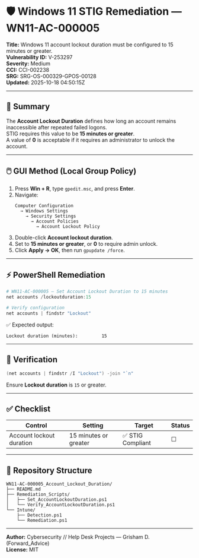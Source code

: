 # 🛡️ Windows 11 STIG Remediation — WN11-AC-000005

**Title:** Windows 11 account lockout duration must be configured to 15 minutes or greater.  
**Vulnerability ID:** V-253297  
**Severity:** Medium  
**CCI:** CCI-002238  
**SRG:** SRG-OS-000329-GPOS-00128  
**Updated:** 2025-10-18 04:50:15Z

---

## 📘 Summary
The **Account Lockout Duration** defines how long an account remains inaccessible after repeated failed logons.  
STIG requires this value to be **15 minutes or greater**.  
A value of **0** is acceptable if it requires an administrator to unlock the account.

---

## 🖱️ GUI Method (Local Group Policy)

1. Press **Win + R**, type `gpedit.msc`, and press **Enter**.  
2. Navigate:  
   ```
   Computer Configuration
     → Windows Settings
       → Security Settings
         → Account Policies
           → Account Lockout Policy
   ```
3. Double-click **Account lockout duration**.  
4. Set to **15 minutes or greater**, or **0** to require admin unlock.  
5. Click **Apply → OK**, then run `gpupdate /force`.

---

## ⚡ PowerShell Remediation

```powershell
# WN11-AC-000005 — Set Account Lockout Duration to 15 minutes
net accounts /lockoutduration:15

# Verify configuration
net accounts | findstr "Lockout"
```
✅ Expected output:
```
Lockout duration (minutes):         15
```

---

## 🧩 Verification

```powershell
(net accounts | findstr /I "Lockout") -join "`n"
```
Ensure **Lockout duration** is `15` or greater.

---

## ✅ Checklist

| Control | Setting | Target | Status |
|----------|----------|---------|---------|
| Account lockout duration | 15 minutes or greater | ✅ STIG Compliant | ☐ |

---

## 📁 Repository Structure

```
WN11-AC-000005_Account_Lockout_Duration/
├── README.md
├── Remediation_Scripts/
│   ├── Set_AccountLockoutDuration.ps1
│   └── Verify_AccountLockoutDuration.ps1
└── Intune/
    ├── Detection.ps1
    └── Remediation.ps1
```

---

**Author:** Cybersecurity // Help Desk Projects — Grisham D. (Forward_Advice)  
**License:** MIT
